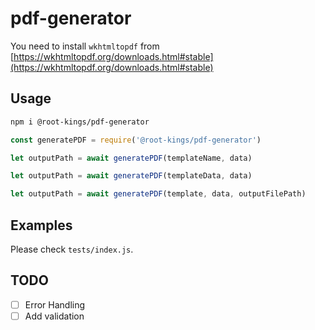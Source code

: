 # pdf-generator

You need to install `wkhtmltopdf` from [https://wkhtmltopdf.org/downloads.html#stable](https://wkhtmltopdf.org/downloads.html#stable)

## Usage

```sh
npm i @root-kings/pdf-generator
```

```js
const generatePDF = require('@root-kings/pdf-generator')

let outputPath = await generatePDF(templateName, data)

let outputPath = await generatePDF(templateData, data)

let outputPath = await generatePDF(template, data, outputFilePath)
```

## Examples

Please check `tests/index.js`.

## TODO

- [ ] Error Handling
- [ ] Add validation
